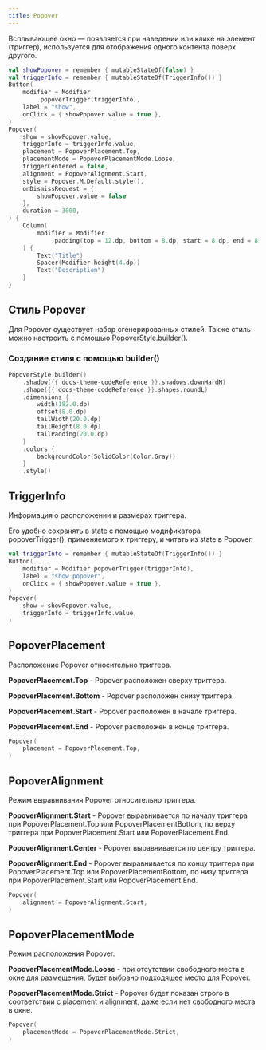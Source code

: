 ```yaml
---
title: Popover
--- 
```


Всплывающее окно — появляется при наведении или клике на элемент (триггер), 
используется для отображения одного контента поверх другого.

```kotlin
val showPopover = remember { mutableStateOf(false) }
val triggerInfo = remember { mutableStateOf(TriggerInfo()) }
Button(
    modifier = Modifier
        .popoverTrigger(triggerInfo),
    label = "show",
    onClick = { showPopover.value = true },
)
Popover(
    show = showPopover.value,
    triggerInfo = triggerInfo.value,
    placement = PopoverPlacement.Top,
    placementMode = PopoverPlacementMode.Loose,
    triggerCentered = false,
    alignment = PopoverAlignment.Start,
    style = Popover.M.Default.style(),
    onDismissRequest = {
        showPopover.value = false
    },
    duration = 3000,
) {
    Column(
        modifier = Modifier
            .padding(top = 12.dp, bottom = 8.dp, start = 8.dp, end = 8.dp),
    ) {
        Text("Title")
        Spacer(Modifier.height(4.dp))
        Text("Description")
    }
}
```

## Стиль Popover

Для Popover существует набор сгенерированных стилей. Также стиль можно настроить с помощью PopoverStyle.builder().

### Создание стиля с помощью builder()

```kotlin
PopoverStyle.builder()
    .shadow({{ docs-theme-codeReference }}.shadows.downHardM)
    .shape({{ docs-theme-codeReference }}.shapes.roundL)
    .dimensions {
        width(182.0.dp)
        offset(8.0.dp)
        tailWidth(20.0.dp)
        tailHeight(8.0.dp)
        tailPadding(20.0.dp)
    }
    .colors {
        backgroundColor(SolidColor(Color.Gray))
    }
    .style()
```

## TriggerInfo

Информация о расположении и размерах триггера. 

Его удобно сохранять в state с помощью модификатора popoverTrigger(), применяемого к триггеру, 
и читать из state в Popover.

```kotlin
val triggerInfo = remember { mutableStateOf(TriggerInfo()) }
Button(
    modifier = Modifier.popoverTrigger(triggerInfo),
    label = "show popover",
    onClick = { showPopover.value = true },
)
Popover(
    show = showPopover.value,
    triggerInfo = triggerInfo.value,
)
```

## PopoverPlacement

Расположение Popover относительно триггера.

__PopoverPlacement.Top__ - Popover расположен сверху триггера.

__PopoverPlacement.Bottom__ - Popover расположен снизу триггера.

__PopoverPlacement.Start__ - Popover расположен в начале триггера.

__PopoverPlacement.End__ - Popover расположен в конце триггера.

```kotlin
Popover(
    placement = PopoverPlacement.Top,
)
```

## PopoverAlignment

Режим выравнивания Popover относительно триггера.

__PopoverAlignment.Start__ - Popover выравнивается по началу триггера при PopoverPlacement.Top или PopoverPlacementBottom,
по верху триггера при PopoverPlacement.Start или PopoverPlacement.End.

__PopoverAlignment.Center__ - Popover выравнивается по центру триггера.

__PopoverAlignment.End__ - Popover выравнивается по концу триггера при PopoverPlacement.Top или PopoverPlacementBottom,
по низу триггера при PopoverPlacement.Start или PopoverPlacement.End.

```kotlin
Popover(
    alignment = PopoverAlignment.Start,
)
```

## PopoverPlacementMode

Режим расположения Popover.

__PopoverPlacementMode.Loose__ - при отсутствии свободного места в окне для размещения, будет выбрано подходящее место для Popover.

__PopoverPlacementMode.Strict__ - Popover будет показан строго в соответствии с placement и alignment, даже если нет свободного места в окне.

```kotlin
Popover(
    placementMode = PopoverPlacementMode.Strict,
)
```